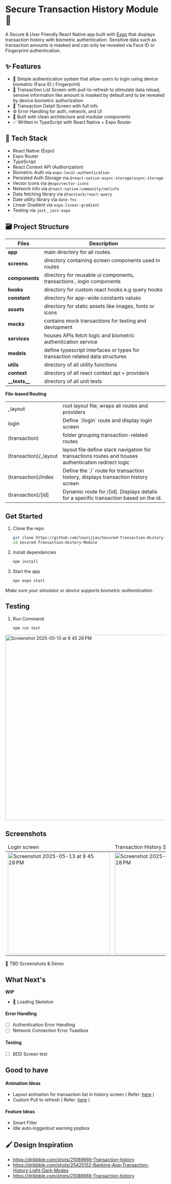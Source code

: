 # Secure Transaction History Module 🔐

A Secure & User Friendly React Native app built with [Expo](https://expo.dev) that displays transaction history with biometric authentication. Sensitive data such as transaction amounts is masked and can only be revealed via Face ID or Fingerprint authentication.

## ✨ Features
- 🔐 Simple authentication system that allow users to login using device biometric (Face ID / Fingerprint)
- 📄 Transaction List Screen with pull-to-refresh to stimulate data reload, sensive information like amount is masked by default and to be revealed by device biometric authorization
- 📌 Transaction Detail Screen with full info
- ⚙️ Error Handling for auth, network, and UI
- 💅 Built with clean architecture and modular components
- ✅ Written in TypeScript with React Native + Expo Router

## 🧱 Tech Stack
- React Native (Expo)
- Expo Router
- TypeScript
- React Context API (Authorization)
- Biometric Auth via `expo-local-authentication`
- Persisted Auth Storage via `@react-native-async-storage/async-storage`
- Vector icons via `@expo/vector-icons`
- Network info via `@react-native-community/netinfo`
- Data fetching library via `@tanstack/react-query`
- Date utility library via `date-fns`
- Linear Gradient via `expo-linear-gradient`
- Testing via `jest` , `jest-expo`

## 🗃️ Project Structure


<table>
  <thead>
    <tr>
      <th>Files</th>
      <th>Description</th>
    </tr>
  </thead>
  <tbody>
    <tr>
      <td>
        <b>app</b>
      </td>
      <td>main directory for all routes.</td>
    </tr>
    <tr>
      <td>
        <b>screens</b>
      </td>
      <td>directory containing screen components used in routes</td>
    </tr>
    <tr>
      <td>
        <b>components</b>
      </td>
      <td>
        directory for reusable ui components, transactions , login components
      </td>
    </tr>
    <tr>
      <td>
        <b>hooks</b>
      </td>
      <td>directory for custom react hooks e.g query hooks</td>
    </tr>
    <tr>
      <td>
        <b>constant</b>
      </td>
      <td>directory for app-wide constants values</td>
    </tr>
    <tr>
      <td>
        <b>assets</b>
      </td>
      <td>directory for static assets like images, fonts or icons</td>
    </tr>
    <tr>
      <td>
        <b>mocks</b>
      </td>
      <td>contains mock transactions for testing and devlopment</td>
    </tr>
    <tr>
      <td>
        <b>services</b>
      </td>
      <td>houses APIs fetch logic and biometric authentication service</td>
    </tr>
    <tr>
      <td>
        <b>models</b>
      </td>
      <td>define typescript interfaces or types for transaction related data structures</td>
    </tr>
    <tr>
      <td>
        <b>utils</b>
      </td>
      <td>directory of all utility functions</td>
    </tr>
      <tr>
      <td>
        <b>context</b>
      </td>
      <td>directory of all react context api + providers </td>
    </tr>
       <tr>
      <td>
        <b>__tests__</b>
      </td>
      <td>directory of all unit tests </td>
    </tr>
  </tbody>
</table>

**File-based Routing**

<table>
  <tbody>
    <tr>
      <td>
        _layout
      </td>
      <td>
        root layout file, wraps all routes and providers
      </td>
    </tr>
    <tr>
      <td>
        login
      </td>
      <td>
        Define `/login` route and display login screen
      </td>
    </tr>
    <tr>
      <td>
        (transaction)
      </td>
      <td>
        folder grouping transaction-related routes
      </td>
    </tr>
    <tr>
      <td>
        (transaction)/_layout
      </td>
      <td>
        layout file define stack navigation for transactions routes and houses authentication redirect logic
      </td>
    </tr>
    <tr>
      <td>
        (transaction)/index
      </td>
      <td>
        Define the `/` route for transaction history, displays transaction history screen
      </td>
    </tr>
     <tr>
      <td>
        (transaction)/[id]
      </td>
      <td>
        Dynamic route for /[id]. Displays details for a specific transaction based on the id.
      </td>
    </tr>
  </tbody>
</table>


## Get Started

1. Clone the repo

   ``` bash
   git clone https://github.com/lowzijian/Secured-Transaction-History-Module.git
   cd Secured-Transaction-History-Module
   ```

2. Install dependencies

   ```bash
   npm install
   ```

3. Start the app

   ```bash
   npx expo start
   ```
_Make sure your simulator or device supports biometric authentication._


## Testing

1. Run Command

   ```bash
   npm run test
   ```


<img width="583" alt="Screenshot 2025-05-13 at 9 45 28 PM" src="https://github.com/user-attachments/assets/ffba897c-94f7-489c-85e7-78520aaaffaf" />



## Screenshots

<table>
   <thead>
      <tr>
         <td>Login screen</td>
         <td>Transaction History Screen</td>
         <td>Transaction Detail Screen</td>
      </tr>
   </thead>
   <tbody>
      <tr>
         <td>
            <img width="320" alt="Screenshot 2025-05-13 at 9 45 28 PM" src="https://github.com/user-attachments/assets/880b7474-9844-4ce8-8b06-d83545354ebb" />
         </td>
           <td>
            <img width="320" alt="Screenshot 2025-05-13 at 9 45 28 PM" src="https://github.com/user-attachments/assets/6bc8bf2c-e333-4225-b0c2-78f295734d92" />
         </td>   
           <td>
            <img width="320" alt="Screenshot 2025-05-13 at 9 45 28 PM" src="https://github.com/user-attachments/assets/8a11f0db-0cae-421f-97dc-8b53fc5f74ce" />
         </td>   
      </tr>
   </tbody>
</table>

👷  TBD Screenshots & Demo

## What Next's

 **WIP**
- 👷  Loading Skeleton

#### Error Handling
- [ ] Authentication Error Handling
- [ ] Network Connection Error Toastbox

#### Testing 
- [ ] BDD Screen test


## Good to have

#### Animation Ideas
- Layout animation for transaction list in history screen ( Refer: [here](https://docs.swmansion.com/react-native-reanimated/docs/layout-animations/entering-exiting-animations) )
- Custom Pull to refresh ( Refer: [here](https://blog.cloudboost.io/building-a-custom-refresh-animation-in-react-native-using-reanimated-9b64212a0366) )

#### Feature Ideas
- Smart Filter
- Idle auto-loggedout warning popbox


## 🖌️ Design Inspiration
- https://dribbble.com/shots/21089666-Transaction-history
- https://dribbble.com/shots/25425152-Banking-App-Transaction-History-Light-Dark-Modes
- https://dribbble.com/shots/21089666-Transaction-history
